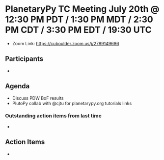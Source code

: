 # PlanetaryPy TC Meeting July 20th @ 12:30 PM PDT / 1:30 PM MDT / 2:30 PM CDT / 3:30 PM EDT / 19:30 UTC

* Zoom Link: https://cuboulder.zoom.us/j/2789149686

## Participants

* 

## Agenda

* Discuss PDW BoF results
* PlutoPy collab with @cjtu for planetarypy.org tutorials links

### Outstanding action items from last time

*

## Action Items

* 


